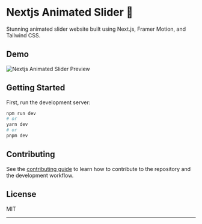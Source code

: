 # Nextjs Animated Slider 🚀

Stunning animated slider website built using Next.js, Framer Motion, and Tailwind CSS.

## Demo

![Nextjs Animated Slider Preview](https://github.com/K-H-Rayhan/trexui/assets/83538046/41944317-5ade-40ab-888e-ce0209d7261e)

## Getting Started

First, run the development server:

```bash
npm run dev
# or
yarn dev
# or
pnpm dev
```

## Contributing

See the [contributing guide](CONTRIBUTING.md) to learn how to contribute to the repository and the development workflow.

## License

MIT

---
